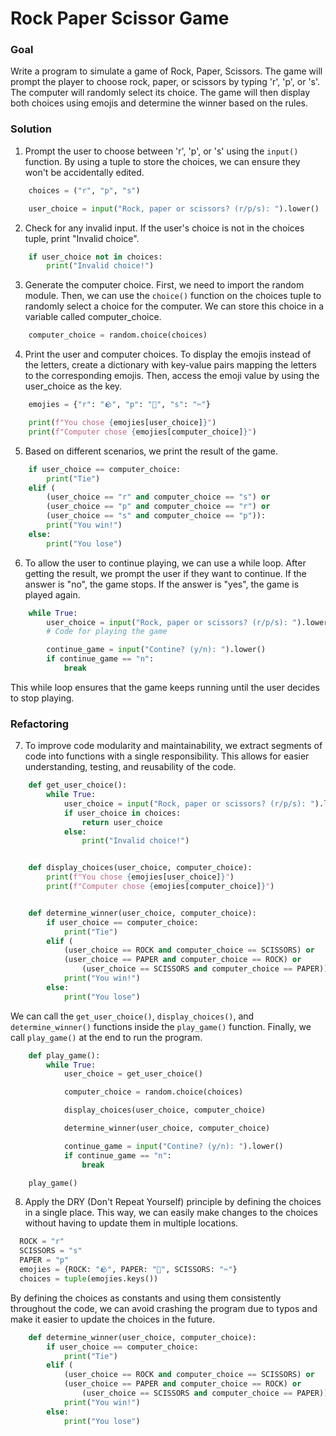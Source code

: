 # Rock Paper Scissor Game

### Goal

Write a program to simulate a game of Rock, Paper, Scissors. The game will prompt the player to choose rock, paper, or scissors by typing 'r', 'p', or 's'. The computer will randomly select its choice. The game will then display both choices using emojis and determine the winner based on the rules.

### Solution

1. Prompt the user to choose between 'r', 'p', or 's' using the `input()` function. By using a tuple to store the choices, we can ensure they won't be accidentally edited.

```python
    choices = ("r", "p", "s")

    user_choice = input("Rock, paper or scissors? (r/p/s): ").lower()
```

2. Check for any invalid input. If the user's choice is not in the choices tuple, print "Invalid choice".

```python
    if user_choice not in choices:
        print("Invalid choice!")
```

3. Generate the computer choice. First, we need to import the random module. Then, we can use the `choice()` function on the choices tuple to randomly select a choice for the computer. We can store this choice in a variable called computer_choice.

```python
    computer_choice = random.choice(choices)
```

4. Print the user and computer choices. To display the emojis instead of the letters, create a dictionary with key-value pairs mapping the letters to the corresponding emojis. Then, access the emoji value by using the user_choice as the key.

```python
    emojies = {"r": "🪨", "p": "📄", "s": "✂️"}

    print(f"You chose {emojies[user_choice]}")
    print(f"Computer chose {emojies[computer_choice]}")
```

5. Based on different scenarios, we print the result of the game.

```python
    if user_choice == computer_choice:
        print("Tie")
    elif (
        (user_choice == "r" and computer_choice == "s") or
        (user_choice == "p" and computer_choice == "r") or
        (user_choice == "s" and computer_choice == "p")):
        print("You win!")
    else:
        print("You lose")
```

6. To allow the user to continue playing, we can use a while loop. After getting the result, we prompt the user if they want to continue. If the answer is "no", the game stops. If the answer is "yes", the game is played again.

```python
    while True:
        user_choice = input("Rock, paper or scissors? (r/p/s): ").lower()
        # Code for playing the game

        continue_game = input("Contine? (y/n): ").lower()
        if continue_game == "n":
            break
```

This while loop ensures that the game keeps running until the user decides to stop playing.

### Refactoring

7. To improve code modularity and maintainability, we extract segments of code into functions with a single responsibility. This allows for easier understanding, testing, and reusability of the code.

```python
    def get_user_choice():
        while True:
            user_choice = input("Rock, paper or scissors? (r/p/s): ").lower()
            if user_choice in choices:
                return user_choice
            else:
                print("Invalid choice!")


    def display_choices(user_choice, computer_choice):
        print(f"You chose {emojies[user_choice]}")
        print(f"Computer chose {emojies[computer_choice]}")


    def determine_winner(user_choice, computer_choice):
        if user_choice == computer_choice:
            print("Tie")
        elif (
            (user_choice == ROCK and computer_choice == SCISSORS) or
            (user_choice == PAPER and computer_choice == ROCK) or
                (user_choice == SCISSORS and computer_choice == PAPER)):
            print("You win!")
        else:
            print("You lose")
```

We can call the `get_user_choice()`, `display_choices()`, and `determine_winner()` functions inside the `play_game()` function. Finally, we call `play_game()` at the end to run the program.

```python
    def play_game():
        while True:
            user_choice = get_user_choice()

            computer_choice = random.choice(choices)

            display_choices(user_choice, computer_choice)

            determine_winner(user_choice, computer_choice)

            continue_game = input("Contine? (y/n): ").lower()
            if continue_game == "n":
                break

    play_game()
```

8. Apply the DRY (Don't Repeat Yourself) principle by defining the choices in a single place. This way, we can easily make changes to the choices without having to update them in multiple locations.

```python
  ROCK = "r"
  SCISSORS = "s"
  PAPER = "p"
  emojies = {ROCK: "🪨", PAPER: "📄", SCISSORS: "✂️"}
  choices = tuple(emojies.keys())
```

By defining the choices as constants and using them consistently throughout the code, we can avoid crashing the program due to typos and make it easier to update the choices in the future.

```python
    def determine_winner(user_choice, computer_choice):
        if user_choice == computer_choice:
            print("Tie")
        elif (
            (user_choice == ROCK and computer_choice == SCISSORS) or
            (user_choice == PAPER and computer_choice == ROCK) or
                (user_choice == SCISSORS and computer_choice == PAPER)):
            print("You win!")
        else:
            print("You lose")
```

